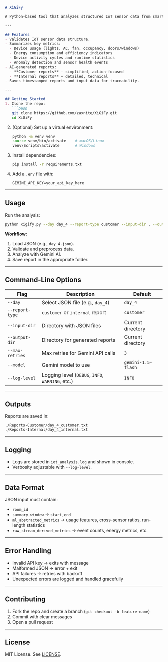 ````markdown
# XiGiFy 

A Python-based tool that analyzes structured IoT sensor data from smart rooms using Google's Gemini AI 1.5 Flash to detect energy inefficiencies, anomalies, behavioral patterns, and actionable insights.

---

## Features
- Validates IoT sensor data structure.
- Summarizes key metrics:
  - Device usage (lights, AC, fan, occupancy, doors/windows)  
  - Energy consumption and efficiency indicators  
  - Device activity cycles and runtime statistics  
  - Anomaly detection and sensor health events  
- AI-generated reports:
  - **Customer reports** – simplified, action-focused  
  - **Internal reports** – detailed, technical  
- Saves timestamped reports and input data for traceability.

---

## Getting Started
1. Clone the repo:
   ```bash
   git clone https://github.com/zaxnite/XiGiFy.git
   cd XiGiFy
````

2. (Optional) Set up a virtual environment:

   ```bash
   python -m venv venv
   source venv/bin/activate    # macOS/Linux
   venv\Scripts\activate       # Windows
   ```
3. Install dependencies:

   ```bash
   pip install -r requirements.txt
   ```
4. Add a `.env` file with:

   ```text
   GEMINI_API_KEY=your_api_key_here
   ```

---

## Usage

Run the analysis:

```bash
python xigify.py --day day_4 --report-type customer --input-dir . --output-dir .
```

**Workflow:**

1. Load JSON (e.g., `day_4.json`).
2. Validate and preprocess data.
3. Analyze with Gemini AI.
4. Save report in the appropriate folder.

---

## Command-Line Options

| Flag            | Description                                      | Default            |
| --------------- | ------------------------------------------------ | ------------------ |
| `--day`         | Select JSON file (e.g., `day_4`)                 | `day_4`            |
| `--report-type` | `customer` or `internal` report                  | `customer`         |
| `--input-dir`   | Directory with JSON files                        | Current directory  |
| `--output-dir`  | Directory for generated reports                  | Current directory  |
| `--max-retries` | Max retries for Gemini API calls                 | `3`                |
| `--model`       | Gemini model to use                              | `gemini-1.5-flash` |
| `--log-level`   | Logging level (`DEBUG`, `INFO`, `WARNING`, etc.) | `INFO`             |

---

## Outputs

Reports are saved in:

```
./Reports-Customer/day_4_customer.txt
./Reports-Internal/day_4_internal.txt
```

---

## Logging

* Logs are stored in `iot_analysis.log` and shown in console.
* Verbosity adjustable with `--log-level`.

---

## Data Format

JSON input must contain:

* `room_id`
* `summary_window` → `start`, `end`
* `ml_abstracted_metrics` → usage features, cross-sensor ratios, run-length statistics
* `raw_stream_derived_metrics` → event counts, energy metrics, etc.

---

## Error Handling

* Invalid API key → exits with message
* Malformed JSON → error + exit
* API failures → retries with backoff
* Unexpected errors are logged and handled gracefully

---

## Contributing

1. Fork the repo and create a branch (`git checkout -b feature-name`)
2. Commit with clear messages
3. Open a pull request

---

## License

MIT License. See [LICENSE](LICENSE).

```

